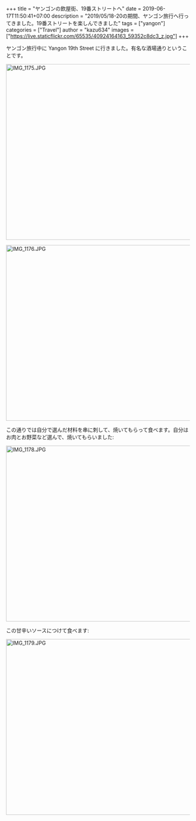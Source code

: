 +++
title = "ヤンゴンの飲屋街、19番ストリートへ"
date = 2019-06-17T11:50:41+07:00
description = "2019/05/18-20の期間、ヤンゴン旅行へ行ってきました。19番ストリートを楽しんできました"
tags = ["yangon"]
categories = ["Travel"]
author = "kazu634"
images = ["https://live.staticflickr.com/65535/40924164163_59352c8dc3_z.jpg"]
+++

ヤンゴン旅行中に Yangon 19th Street に行きました。有名な酒場通りということです。

<a data-flickr-embed="true"  href="https://www.flickr.com/photos/42332031@N02/40924164163/in/album-72157708525915875/" title="IMG_1175.JPG"><img src="https://live.staticflickr.com/65535/40924164163_59352c8dc3_z.jpg" width="640" height="480" alt="IMG_1175.JPG"></a><script async src="//embedr.flickr.com/assets/client-code.js" charset="utf-8"></script>

<a data-flickr-embed="true"  href="https://www.flickr.com/photos/42332031@N02/40924165303/in/album-72157708525915875/" title="IMG_1176.JPG"><img src="https://live.staticflickr.com/65535/40924165303_330ce9cb38_z.jpg" width="640" height="480" alt="IMG_1176.JPG"></a><script async src="//embedr.flickr.com/assets/client-code.js" charset="utf-8"></script>

この通りでは自分で選んだ材料を串に刺して、焼いてもらって食べます。自分はお肉とお野菜など選んで、焼いてもらいました:

<a data-flickr-embed="true"  href="https://www.flickr.com/photos/42332031@N02/46974436505/in/album-72157708525915875/" title="IMG_1178.JPG"><img src="https://live.staticflickr.com/65535/46974436505_bc27ba97f9_z.jpg" width="640" height="480" alt="IMG_1178.JPG"></a><script async src="//embedr.flickr.com/assets/client-code.js" charset="utf-8"></script>

この甘辛いソースにつけて食べます:

<a data-flickr-embed="true"  href="https://www.flickr.com/photos/42332031@N02/47101203834/in/album-72157708525915875/" title="IMG_1179.JPG"><img src="https://live.staticflickr.com/65535/47101203834_f0872d2374_z.jpg" width="640" height="480" alt="IMG_1179.JPG"></a><script async src="//embedr.flickr.com/assets/client-code.js" charset="utf-8"></script>

